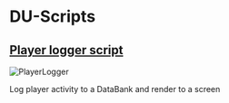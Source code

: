 # DU-Scripts

## [Player logger script](Player_Logger.lua)
![PlayerLogger](https://github.com/Davemane42/DU-Scripts/blob/master/Player%20logger.png?raw=true)

Log player activity to a DataBank and render to a screen